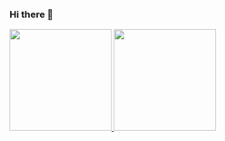 ### Hi there 👋

<!--
**FabricioElias/FabricioElias** is a ✨ _special_ ✨ repository because its `README.md` (this file) appears on your GitHub profile.

Here are some ideas to get you started:

- 🔭 I’m currently working on ...
- 🌱 I’m currently learning ...
- 👯 I’m looking to collaborate on ...
- 🤔 I’m looking for help with ...
- 💬 Ask me about ...
- 📫 How to reach me: ...
- 😄 Pronouns: ...
- ⚡ Fun fact: ...
--> 
 

 <div>
  <a href="https://github.com/FabricioElias">
  <img height="180em" src="https://github-readme-stats.vercel.app/api?username=FabricioElias&show_icons=true&theme=gruvbox&include_all_commits=true&count_private=true"/>
  <img height="180em" src="https://github-readme-stats.vercel.app/api/top-langs/?username=FabricioElias"/>
</div>

 
 
 
  
